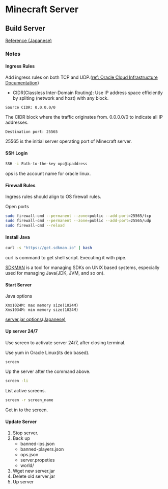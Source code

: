 # Minecraft Server

## Build Server
[Reference (Japanese)](https://qiita.com/sjchorcl/items/20f6741cc2090a1824c2)

### Notes
#### Ingress Rules
Add ingress rules on both TCP and UDP.([ref: Oracle Cloud Infrastructure Documentation](https://docs.oracle.com/en-us/iaas/Content/Network/Concepts/securityrules.htm))
- CIDR(Classless Inter-Domain Routing): Use IP address space efficiently by spliting (network and host) with any block.
```
Source CIDR: 0.0.0.0/0
```
The CIDR block where the traffic originates from. 0.0.0.0/0 to indicate all IP addresses.
```
Destination port: 25565
```
25565 is the initial server operating port of Minecraft server.

#### SSH Login
```sh
SSH -i Path-to-the-key opc@ipaddress
```
ops is the account name for oracle linux.
#### Firewall Rules
Ingress rules should align to OS firewall rules.

Open ports
``` sh
sudo firewall-cmd --permanent --zone=public --add-port=25565/tcp
sudo firewall-cmd --permanent --zone=public --add-port=25565/udp
sudo firewall-cmd --reload
```

#### Install Java
``` bash
curl -s "https://get.sdkman.io" | bash
```
curl is command to get shell script. Executing it with pipe.

[SDKMAN](https://sdkman.io/) is a tool for managing SDKs on UNIX based systems, especially used for managing Java(JDK, JVM, and so on).

#### Start Server
Java options
``` 
Xmx1024M: max memory size(1024M)
Xms1034M: min memory size(1024M)
```
[server.jar options(Japanese)](https://minecraft.fandom.com/ja/wiki/%E3%83%81%E3%83%A5%E3%83%BC%E3%83%88%E3%83%AA%E3%82%A2%E3%83%AB/%E3%82%B5%E3%83%BC%E3%83%90%E3%83%BC%E3%81%AE%E3%82%BB%E3%83%83%E3%83%88%E3%82%A2%E3%83%83%E3%83%97#Minecraft.E3.81.AE.E8.A8.AD.E5.AE.9A)

#### Up server 24/7
Use screen to activate server 24/7, after closing terminal.

Use yum in Oracle Linux(its deb based).

``` sh
screen
```
Up the server after the command above.

``` sh
screen -li
```
List active screens.

``` sh
screen -r screen_name
```
Get in to the screen.

#### Update Server
1. Stop server.
2. Back up
    - banned-ips.json
    - banned-players.json
    - ops.json
    - server.propeties
    - world/
3. Wget new server.jar
4. Delete old server.jar
5. Up server
